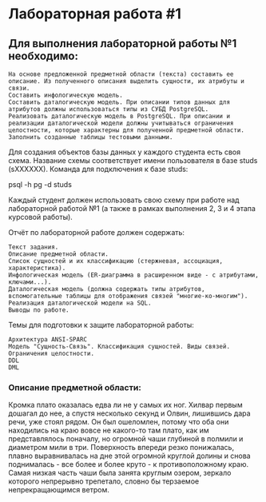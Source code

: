 # Лабораторная работа #1

## Для выполнения лабораторной работы №1 необходимо:

    На основе предложенной предметной области (текста) составить ее описание. Из полученного описания выделить сущности, их атрибуты и связи.
    Составить инфологическую модель.
    Составить даталогическую модель. При описании типов данных для атрибутов должны использоваться типы из СУБД PostgreSQL.
    Реализовать даталогическую модель в PostgreSQL. При описании и реализации даталогической модели должны учитываться ограничения целостности, которые характерны для полученной предметной области.
    Заполнить созданные таблицы тестовыми данными.

Для создания объектов базы данных у каждого студента есть своя схема. Название схемы соответствует имени пользователя в базе studs (sXXXXXX). Команда для подключения к базе studs:

psql -h pg -d studs

Каждый студент должен использовать свою схему при работе над лабораторной работой №1 (а также в рамках выполнения 2, 3 и 4 этапа курсовой работы).

Отчёт по лабораторной работе должен содержать:

    Текст задания.
    Описание предметной области.
    Список сущностей и их классификацию (стержневая, ассоциация, характеристика).
    Инфологическая модель (ER-диаграмма в расширенном виде - с атрибутами, ключами...).
    Даталогическая модель (должна содержать типы атрибутов, вспомогательные таблицы для отображения связей "многие-ко-многим").
    Реализация даталогической модели на SQL.
    Выводы по работе.

Темы для подготовки к защите лабораторной работы:

    Архитектура ANSI-SPARC
    Модель "Сущность-Связь". Классификация сущностей. Виды связей. Ограничения целостности.
    DDL
    DML

### Описание предметной области: 
Кромка плато оказалась едва ли не у самых их ног. Хилвар первым дошагал до нее, а спустя несколько секунд и Олвин, лишившись дара речи, уже стоял рядом. Он был ошеломлен, потому что оба они находились на краю вовсе не какого-то там плато, как им представлялось поначалу, но огромной чаши глубиной в полмили и диаметром мили в три. Поверхность впереди резко понижалась, плавно выравнивалась на дне этой огромной круглой долины и снова поднималась - все более и более круто - к противоположному краю.  Самая низкая часть чаши была занята круглым озером, зеркало которого непрерывно трепетало, словно бы терзаемое непрекращающимся ветром.
